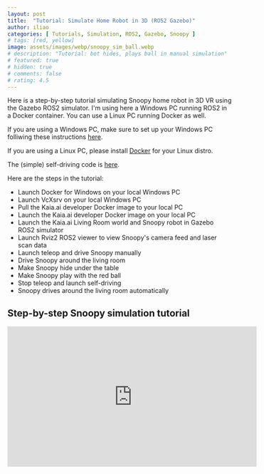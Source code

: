 ```yaml
---
layout: post
title:  "Tutorial: Simulate Home Robot in 3D (ROS2 Gazebo)"
author: iliao
categories: [ Tutorials, Simulation, ROS2, Gazebo, Snoopy ]
# tags: [red, yellow]
image: assets/images/webp/snoopy_sim_ball.webp
# description: "Tutorial: bot hides, plays ball in manual simulation"
# featured: true
# hidden: true
# comments: false
# rating: 4.5
---
```

Here is a step-by-step tutorial simulating Snoopy home robot in 3D VR using the Gazebo ROS2 simulator. 
I'm using here a Windows PC running ROS2 in a Docker container. You can use a Linux PC running Docker as well.

If you are using a Windows PC, make sure to
set up your Windows PC folliwing these instructions [here](https://kaia.ai/blog/local-pc-setup-windows/).

If you are using a Linux PC, please install [Docker](https://docs.docker.com/engine/install/ubuntu/) for your Linux distro.

The (simple) self-driving code is
[here](https://github.com/kaiaai/kaiaai_simulations/blob/main/kaiaai_gazebo/src/self_drive_gazebo.cpp).

Here are the steps in the tutorial:
- Launch Docker for Windows on your local Windows PC
- Launch VcXsrv on your local Windows PC
- Pull the Kaia.ai developer Docker image to your local PC
- Launch the Kaia.ai developer Docker image on your local PC
- Launch the Kaia.ai Living Room world and Snoopy robot in Gazebo ROS2 simulator
- Launch Rviz2 ROS2 viewer to view Snoopy's camera feed and laser scan data
- Launch teleop and drive Snoopy manually
- Drive Snoopy around the living room
- Make Snoopy hide under the table
- Make Snoopy play with the red ball
- Stop teleop and launch self-driving
- Snoopy drives around the living room automatically

## Step-by-step Snoopy simulation tutorial
<div class="text-center">
<iframe width="560" height="315" src="https://www.youtube.com/embed/lock_Erbg_E?si=hHRQBSiTV3rw61v_" title="YouTube video player" frameborder="0" allow="accelerometer; autoplay; clipboard-write; encrypted-media; gyroscope; picture-in-picture; web-share" allowfullscreen></iframe>
</div>
